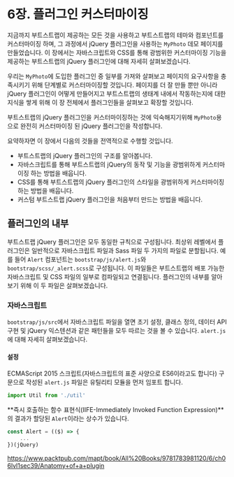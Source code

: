# 6장. 플러그인 커스터마이징

지금까지 부트스트랩이 제공하는 모든 것을 사용하고 부트스트랩의 테마와 컴포넌트를 커스터마이징 하며, 그 과정에서 jQuery 플러그인을 사용하는 `MyPhoto` 데모 페이지를 만들었습니다. 이 장에서는 자바스크립트와 CSS를 통해 광범위한 커스터마이징 기능을 제공하는 부트스트랩의 jQuery 플러그인에 대해 자세히 살펴보겠습니다.

우리는 `MyPhoto`에 도입한 플러그인 중 일부를 가져와 살펴보고 페이지의 요구사항을 충족시키기 위해 단계별로 커스터마이징할 것입니다. 페이지를 더 잘 만들 뿐만 아니라 jQuery 플러그인이 어떻게 만들어지고 부트스트랩의 생태계 내에서 작동하는지에 대한 지식을 쌓게 위해 이 장 전체에서 플러그인들을 살펴보고 확장할 것입니다.

부트스트랩의 jQuery 플러그인을 커스터마이징하는 것에 익숙해지기위해 `MyPhoto`용으로 완전히 커스터마이징 된 jQuery 플러그인을 작성합니다.

요약하자면 이 장에서 다음의 것들을 전역적으로 수행할 것입니다.

* 부트스트랩의 jQuery 플러그인의 구조를 알아봅니다.
* 자바스크립트를 통해 부트스트랩의 jQuery의 동작 및 기능을 광범위하게 커스터마이징 하는 방법을 배웁니다.
* CSS를 통해 부트스트랩의 jQuery 플러그인의 스타일을 광범위하게 커스터마이징 하는 방법을 배웁니다.
* 커스텀 부트스트랩 jQuery 플러그인을 처음부터 만드는 방법을 배웁니다.

## 플러그인의 내부

부트스트랩 jQuery 플러그인은 모두 동일한 규칙으로 구성됩니다. 최상위 레벨에서 플러그인은 일반적으로 자바스크립트 파일과 Sass 파일 두 가지의 파일로 분할됩니다. 예를 들어 `Alert` 컴포넌트는 `bootstrap/js/alert.js`와 `bootstrap/scss/_alert.scss`로 구성됩니다. 이 파일들은 부트스트랩의 배포 가능한 자바스크립트 및 CSS 파일의 일부로 컴파일되고 연결됩니다. 플러그인의 내부를 알아보기 위해 이 두 파일은 살펴보겠습니다.

### 자바스크립트

`bootstrap/js/src`에서 자바스크립트 파일을 열면 초기 설정, 클래스 정의, 데이터 API 구현 및 jQuery 익스텐션과 같은 패턴들을 모두 따르는 것을 볼 수 있습니다. `alert.js`에 대해 자세히 살펴보겠습니다.

#### 설정

ECMAScript 2015 스크립트(자바스크립트의 표준 사양으로 ES6이라고도 합니다) 구문으로 작성된 `alert.js` 파일은 유틸리티 모듈을 먼저 임포트 합니다.

```javascript
import Util from './util'
```

**즉시 호출하는 함수 표현식(IIFE-Immediately Invoked Function Expression)**의 결과가 할당된 `Alert`이라는 상수가 있습니다.

```javascript
const Alert = (($) => {
    ...
})(jQuery)
```

https://www.packtpub.com/mapt/book/All%20Books/9781783981120/6/ch06lvl1sec39/Anatomy+of+a+plugin